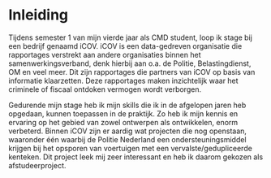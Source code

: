 # Inleiding

Tijdens semester 1 van mijn vierde jaar als CMD student, loop ik stage bij een bedrijf genaamd iCOV. iCOV is een data-gedreven organisatie die rapportages verstrekt aan andere organisaties binnen het samenwerkingsverband, denk hierbij aan o.a. de Politie, Belastingdienst, OM en veel meer. Dit zijn rapportages die partners van iCOV op basis van informatie klaarzetten. Deze rapportages maken inzichtelijk waar het criminele of fiscaal ontdoken vermogen wordt verborgen.

Gedurende mijn stage heb ik mijn skills die ik in de afgelopen jaren heb opgedaan, kunnen toepassen in de praktijk. Zo heb ik mijn kennis en ervaring op het gebied van zowel ontwerpen als ontwikkelen, enorm verbeterd. Binnen iCOV zijn er aardig wat projecten die nog openstaan, waaronder één waarbij de Politie Nederland een ondersteuningsmiddel krijgen bij het opsporen van voertuigen met een vervalste/gedupliceerde kenteken. Dit project leek mij zeer interessant en heb ik daarom gekozen als afstudeerproject.

